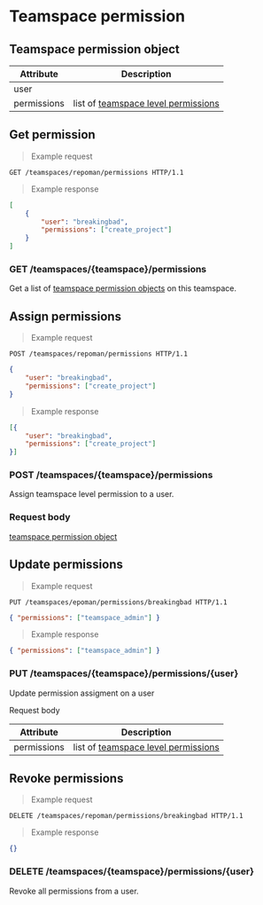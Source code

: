 # Teamspace permission

## Teamspace permission object
Attribute          | Description
------------------ | ------- 
user               | 
permissions        | list of [teamspace level permissions](#teamspace-level)

## Get permission

> Example request

```http
GET /teamspaces/repoman/permissions HTTP/1.1
```

> Example response

```json
[
	{
		"user": "breakingbad",
		"permissions": ["create_project"]
	}
]
```

### GET /teamspaces/{teamspace}/permissions

Get a list of [teamspace permission objects](#teamspace-permission-object) on this teamspace.


## Assign permissions

> Example request

```http
POST /teamspaces/repoman/permissions HTTP/1.1
```


```json
{
	"user": "breakingbad",
	"permissions": ["create_project"]
}
```

> Example response

```json
[{
	"user": "breakingbad",
	"permissions": ["create_project"]
}]
```

### POST /teamspaces/{teamspace}/permissions

Assign teamspace level permission to a user.

### Request body
[teamspace permission object](#teamspace-permission-object)


## Update permissions

> Example request

```http
PUT /teamspaces/epoman/permissions/breakingbad HTTP/1.1
```
```json
{ "permissions": ["teamspace_admin"] }
```

> Example response

```json
{ "permissions": ["teamspace_admin"] }
```

### PUT /teamspaces/{teamspace}/permissions/{user}

Update permission assigment on a user

Request body

Attribute          | Description
------------------ | ------- 
permissions        | list of [teamspace level permissions](#teamspace-level)

## Revoke permissions

> Example request

```http
DELETE /teamspaces/repoman/permissions/breakingbad HTTP/1.1
```

> Example response

```json
{}
```

### DELETE /teamspaces/{teamspace}/permissions/{user}

Revoke all permissions from a user.

